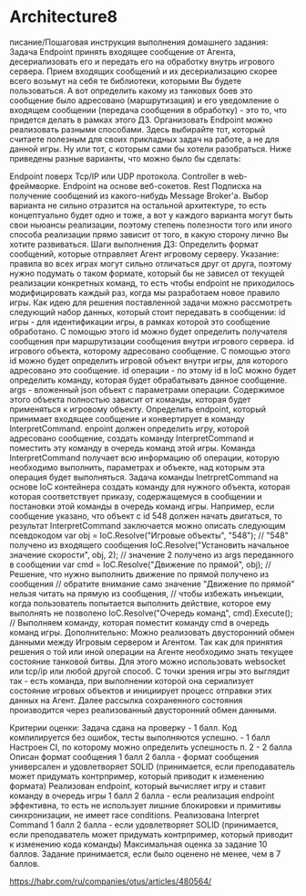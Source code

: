 # Architecture8

писание/Пошаговая инструкция выполнения домашнего задания:
Задача Endpoint принять входящее сообщение от Агента, десериализовать его и передать его на обработку внутрь игрового сервера.
Прием входящих сообщений и их десериализацию скорее всего возьмут на себя те библиотеки, которыми Вы будете пользоваться.
А вот определить какому из танковых боев это сообщение было адресовано (маршрутизация) и его уведомление о входящем сообщении (передача сообщения в обработку) - это то, что придется делать в рамках этого ДЗ.
Организовать Endpoint можно реализовать разными способами. Здесь выбирайте тот, который считаете полезным для своих прикладных задач на работе, а не для данной игры.
Ну или тот, с которым сами бы хотели разобраться. Ниже приведены разные варианты, что можно было бы сделать:

Endpoint поверх Tcp/IP или UDP протокола.
Controller в web-фреймворке.
Endpoint на основе веб-сокетов.
Rest
Подписка на получение сообщений из какого-нибудь Message Broker'а.
Выбор варианта не сильно отразится на остальной архитектуре, то есть концептуально будет одно и тоже, а вот у каждого варианта могут быть свои ньюансы реализации, поэтому степень полезности того или иного способа реализации прямо зависит от того, в какую сторону лично Вы хотите развиваться.
Шаги выполнения ДЗ:
Определить формат сообщений, которые отправляет Агент игровому серверу.
Указание: правила во всех играх могут сильно отличаться друг от друга, поэтому нужно подумать о таком формате, который бы не зависел от текущей реализации конкретных команд, то есть чтобы endpoint не приходилось модифицировать каждый раз, когда мы разработаем новое правило игры. Как идею для решения поставленной задачи можно рассмотреть следующий набор данных, который стоит передавать в сообщении:
id игры - для идентификации игры, в рамках которой это сообщение обработано. С помощью этого id можно будет определить получателя сообщения при маршрутизации сообщения внутри игрового сервера.
id игрового объекта, которому адресовано сообщение. С помощью этого id можно будет определить игровой объект внутри игры, для которого адресовано это сообщение.
id операции - по этому id в IoC можно будет определить команду, которая будет обрабатывать данное сообщение.
args - вложенный json объект с параметрами операции. Содержимое этого объекта полностью зависит от команды, которая будет применяться к игровому объекту.
Определить endpoint, который принимает входящее сообщение и конвертирует в команду InterpretCommand.
enpoint должен определить игру, которой адресовано сообщение, создать команду InterpretCommand и поместить эту команду в очередь команд этой игры.
Команда InterpretCommand получает всю информацию об операции, которую необходимо выполнить, параметрах и объекте, над которым эта операция будет выполняться.
Задача команды InetrpretCommand на основе IoC контейнера создать команду для нужного объекта, которая которая соответствует приказу, содержащемуся в сообщении и постановки этой команды в очередь команд игры.
Например, если сообщение указано, что объект с id 548 должен начать двигаться, то результат InterpretCommand заключается можно описать следующим псевдокодом
var obj = IoC.Resolve("Игровые объекты", "548"); // "548" получено из входящего сообщения
IoC.Resolve("Установить начальное значение скорости", obj, 2); // значение 2 получено из args переданного в сообщении
var cmd = IoC.Resolve("Движение по прямой", obj); // Решение, что нужно выполнить движение по прямой получено из сообщения
// обратите внимание само значение "Движение по прямой" нельзя читать на прямую из сообщения,
// чтобы избежать инъекции, когда пользователь попытается выполнить действие, которое ему выполнять не позволено
IoC.Resolve("Очередь команд", cmd).Execute(); // Выполняем команду, которая поместит команду cmd в очередь команд игры.
Дополнительно:
Можно реализовать двусторонний обмен данными между Игровым сервером и Агентом. Так как для принятия решения о той или иной операции на Агенте необходимо знать текущее состояние танковой битвы. Для этого можно использовать websocket или tcp/ip или любой другой способ. С точки зрения игры это выглядит так - есть команда, при выполнении которой она сериализует состояние игровых объектов и инициирует процесс отправки этих данных на Агент. Далее рассылка сохраненного состояния производится через реализованный двусторонний обмен данными.

Критерии оценки:
Задача сдана на проверку - 1 балл.
Код компилируется без ошибок, тесты выполняются успешно. - 1 балл
Настроен CI, по которому можно определить успешность п. 2 - 2 балла
Описан формат сообщения
1 балл
2 балла - формат сообщения универсален и удовлетворяет SOLID (принимается, если преподаватель может придумать контрпример, который приводит к изменению формата)
Реализован endpoint, который вычисляет игру и ставит команду в очередь игры
1 балл
2 балла - если реализация endpoint эффективна, то есть не использует лишние блокировки и примитивы синхронизации, не имеет race conditions.
Реализована Interpret Command
1 балл
2 балла - если удовлетворяет SOLID (принимается, если преподаватель может придумать контрпример, который приводит к изменению кода команды)
Максимальная оценка за задание 10 баллов.
Задание принимается, если было оценено не менее, чем в 7 баллов.

https://habr.com/ru/companies/otus/articles/480564/